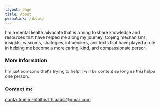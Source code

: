 ```yaml
---
layout: page
title: About
permalink: /about/
---
```


I'm a mental health advocate that is aiming to share knowledge and resources that have helped me along my journey. Coping mechanisms, insights, wisdoms, strategies, influencers, and texts that have played a role in helping me become a more caring, kind, and compassionate person.

### More Information

I'm just someone that's trying to help. I will be content as long as this helps one person.

### Contact me

[contactme.mentalhealth.aaqib@gmail.com](mailto:contactme.mentalhealth.aaqib@gmail.com)
